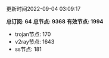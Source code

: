 更新时间2022-09-04 03:09:17

**总订阅: 64**
**总节点: 9368**
**有效节点: 1994**
- trojan节点: 170
- v2ray节点: 1643
- ss节点: 181
